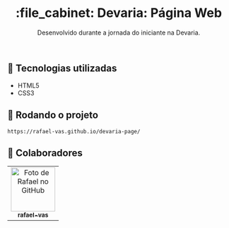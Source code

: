 <h1 align="center">:file_cabinet: Devaria: Página Web</h1>
<p align="center">Desenvolvido durante a jornada do iniciante na Devaria.</p>
<br/>

## :wrench: Tecnologias utilizadas
* HTML5
* CSS3

## :rocket: Rodando o projeto
```
https://rafael-vas.github.io/devaria-page/
```

## :handshake: Colaboradores
<table>
  <tr>
    <td align="center">
      <a href="https://github.com/rafael-vas/">
        <img src="https://i.imgur.com/3NwUzK3.jpg" width="100px" alt="Foto de Rafael no GitHub"/><br>
        <sub>
          <b>rafael-vas</b>
        </sub>
      </a>
    </td>
  </tr>
</table>